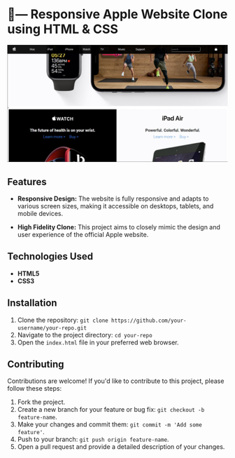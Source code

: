 # 🍎— Responsive Apple Website Clone using HTML & CSS

![](Readme/client-side.JPG)
## Features

- **Responsive Design:** The website is fully responsive and adapts to various screen sizes, making it accessible on desktops, tablets, and mobile devices.

- **High Fidelity Clone:** This project aims to closely mimic the design and user experience of the official Apple website.

## Technologies Used

- **HTML5**
- **CSS3**

## Installation

1. Clone the repository: `git clone https://github.com/your-username/your-repo.git`
2. Navigate to the project directory: `cd your-repo`
3. Open the `index.html` file in your preferred web browser.

## Contributing

Contributions are welcome! If you'd like to contribute to this project, please follow these steps:

1. Fork the project.
2. Create a new branch for your feature or bug fix: `git checkout -b feature-name`.
3. Make your changes and commit them: `git commit -m 'Add some feature'`.
4. Push to your branch: `git push origin feature-name`.
5. Open a pull request and provide a detailed description of your changes.
